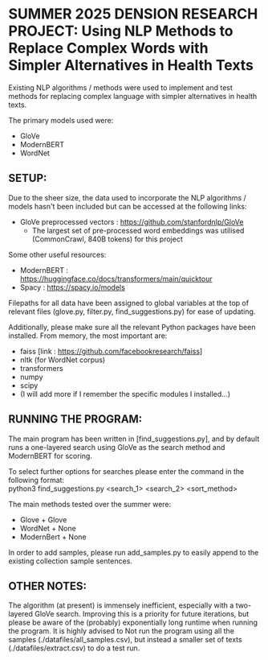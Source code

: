 # SUMMER 2025 DENSION RESEARCH PROJECT: Using NLP Methods to Replace Complex Words with Simpler Alternatives in Health Texts
Existing NLP algorithms / methods were used to implement and test methods for
replacing complex language with simpler alternatives in health texts.

The primary models used were: 
- GloVe
- ModernBERT
- WordNet

## SETUP:
Due to the sheer size, the data used to incorporate the NLP algorithms / models
hasn't been included but can be accessed at the following links:
- GloVe preprocessed vectors : https://github.com/stanfordnlp/GloVe
    - The largest set of pre-processed word embeddings was utilised (CommonCrawl, 840B tokens) for this project

Some other useful resources:
- ModernBERT : https://huggingface.co/docs/transformers/main/quicktour 
- Spacy : https://spacy.io/models

Filepaths for all data have been assigned to global variables at the top of relevant
files (glove.py, filter.py, find_suggestions.py) for ease of updating.

Additionally, please make sure all the relevant Python packages have been installed.
From memory, the most important are:
- faiss [link : https://github.com/facebookresearch/faiss]
- nltk (for WordNet corpus)
- transformers
- numpy
- scipy
- (I will add more if I remember the specific modules I installed...)


## RUNNING THE PROGRAM:
The main program has been written in [find_suggestions.py], and by default runs
a one-layered search using GloVe as the search method and ModernBERT for scoring.

To select further options for searches please enter the command in the following format: <br>
python3 find_suggestions.py <search_1> <search_2> <sort_method>

The main methods tested over the summer were:
- Glove + Glove
- WordNet + None
- ModernBert + None

In order to add samples, please run add_samples.py to easily append to the existing collection sample sentences.

## OTHER NOTES:
The algorithm (at present) is immensely inefficient, especially with a two-layered GloVe search. Improving this
is a priority for future iterations, but please be aware of the (probably) exponentially long runtime when
running the program. It is highly advised to Not run the program using all the samples (./datafiles/all_samples.csv), but instead a smaller set of texts (./datafiles/extract.csv) to do a test run.
